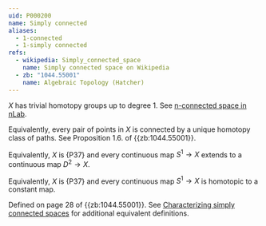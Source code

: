 ```yaml
---
uid: P000200
name: Simply connected
aliases:
  - 1-connected
  - 1-simply connected
refs:
  - wikipedia: Simply_connected_space
    name: Simply connected space on Wikipedia
  - zb: "1044.55001"
    name: Algebraic Topology (Hatcher)
---
```


$X$ has trivial homotopy groups up to degree $1$. See [n-connected space in nLab](https://ncatlab.org/nlab/show/n-connected+space).

Equivalently, every pair of points in $X$ is connected by a unique homotopy class of paths. See Proposition 1.6. of {{zb:1044.55001}}.

Equivalently, $X$ is {P37} and every continuous map $S^1 \to X$ extends to a continuous map $D^2 \to X$. 

Equivalently, $X$ is {P37} and every continuous map $S^1 \to X$ is homotopic to a constant map.

Defined on page 28 of {{zb:1044.55001}}. See [Characterizing simply connected spaces](https://math.stackexchange.com/questions/4044399/characterizing-simply-connected-spaces) for additional equivalent definitions.

